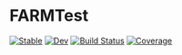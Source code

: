 # FARMTest

[![Stable](https://img.shields.io/badge/docs-stable-blue.svg)](https://magerton.github.io/FARMTest.jl/stable/)
[![Dev](https://img.shields.io/badge/docs-dev-blue.svg)](https://magerton.github.io/FARMTest.jl/dev/)
[![Build Status](https://travis-ci.com/magerton/FARMTest.jl.svg?branch=main)](https://travis-ci.com/magerton/FARMTest.jl)
[![Coverage](https://codecov.io/gh/magerton/FARMTest.jl/branch/main/graph/badge.svg)](https://codecov.io/gh/magerton/FARMTest.jl)
